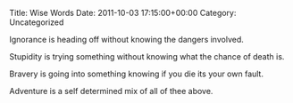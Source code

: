 Title: Wise Words
Date: 2011-10-03 17:15:00+00:00
Category: Uncategorized

Ignorance is heading off without knowing the dangers involved.

  

Stupidity is trying something without knowing what the chance of death is.

  

Bravery is going into something knowing if you die its your own fault.

  

Adventure is a self determined mix of all of thee above.

  


